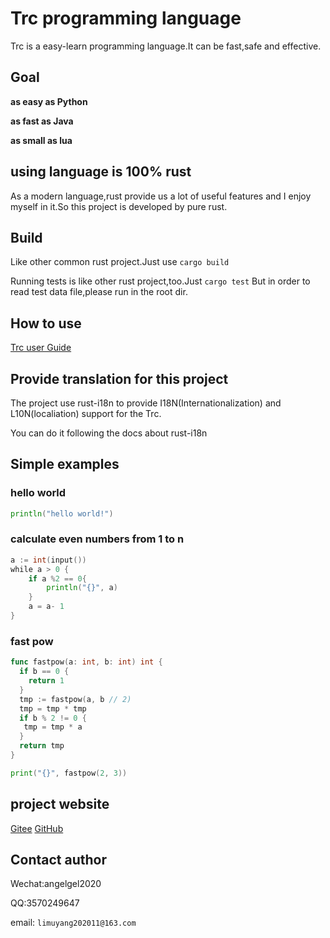 # Trc programming language

Trc is a easy-learn programming language.It can be fast,safe and effective.

## Goal

**as easy as Python**

**as fast as Java**

**as small as lua**

## using language is 100% rust

As a modern language,rust provide us a lot of useful features and I enjoy myself in it.So this project is developed by pure rust.

## Build

Like other common rust project.Just use `cargo build`

Running tests is like other rust project,too.Just `cargo test`
But in order to read test data file,please run in the root dir.

## How to use

[Trc user Guide](docs/usage.md)

## Provide translation for this project

The project use rust-i18n to provide I18N(Internationalization) and L10N(localiation) support for the Trc.

You can do it following the docs about rust-i18n

## Simple examples

### hello world

```go
println("hello world!")
```

### calculate even numbers from 1 to n

```go
a := int(input())
while a > 0 {
    if a %2 == 0{
        println("{}", a)
    }
    a = a- 1
}
```

### fast pow

```go
func fastpow(a: int, b: int) int {
  if b == 0 {
    return 1
  }
  tmp := fastpow(a, b // 2)
  tmp = tmp * tmp
  if b % 2 != 0 {
   tmp = tmp * a
  }
  return tmp
}

print("{}", fastpow(2, 3))
```

## project website

[Gitee](https://gitee.com/li-muyangangel/trc.git)
[GitHub](https://github.com/limuy2022/trc.git)

## Contact author

Wechat:angelgel2020

QQ:3570249647

email: `limuyang202011@163.com`
